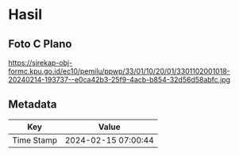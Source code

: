 # Hasil

## Foto C Plano

https://sirekap-obj-formc.kpu.go.id/ec10/pemilu/ppwp/33/01/10/20/01/3301102001018-20240214-193737--e0ca42b3-25f9-4acb-b854-32d56d58abfc.jpg


## Metadata

| Key        | Value               |
| ---------- | ------------------- |
| Time Stamp | 2024-02-15 07:00:44 |



